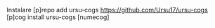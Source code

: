 Instalare
[p]repo add ursu-cogs https://github.com/Ursu17/ursu-cogs
[p]cog install ursu-cogs [numecog]
